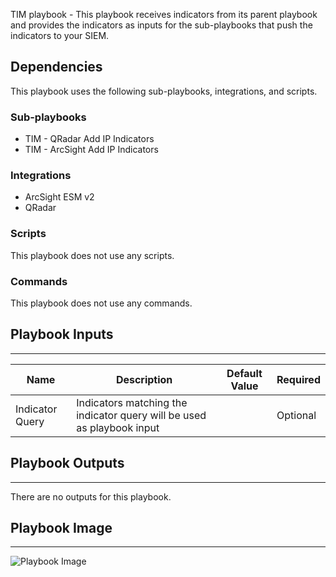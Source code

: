 TIM playbook - This playbook receives indicators from its parent playbook
  and provides the indicators as inputs for the sub-playbooks that push the indicators
  to your SIEM.

## Dependencies
This playbook uses the following sub-playbooks, integrations, and scripts.

### Sub-playbooks
* TIM - QRadar Add IP Indicators
* TIM - ArcSight Add IP Indicators

### Integrations
* ArcSight ESM v2
* QRadar

### Scripts
This playbook does not use any scripts.

### Commands
This playbook does not use any commands.

## Playbook Inputs
---

| **Name** | **Description** | **Default Value** | **Required** |
| --- | --- | --- | --- |
| Indicator Query | Indicators matching the indicator query will be used as playbook input |  | Optional |

## Playbook Outputs
---
There are no outputs for this playbook.

## Playbook Image
---
![Playbook Image](../../doc_files/TIM_-_Add_IP_Indicators_To_SIEM.png)
